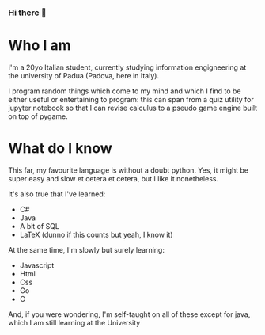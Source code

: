 ### Hi there 👋

# Who I am
I'm a 20yo Italian student, currently studying information engigneering at the university of Padua (Padova, here in Italy).

I program random things which come to my mind and which I find to be either useful or entertaining to program: this can span from a quiz utility for jupyter notebook so that I can revise calculus to a pseudo game engine built on top of pygame.

# What do I know
This far, my favourite language is without a doubt python. Yes, it might be super easy and slow et cetera et cetera, but I like it nonetheless.

It's also true that I've learned:
- C#
- Java
- A bit of SQL
- LaTeX (dunno if this counts but yeah, I know it)

At the same time, I'm slowly but surely learning:
- Javascript
- Html
- Css
- Go
- C

And, if you were wondering, I'm self-taught on all of these except for java, which I am still learning at the University

<!--
**FegDotExe/FegDotExe** is a ✨ _special_ ✨ repository because its `README.md` (this file) appears on your GitHub profile.

Here are some ideas to get you started:

- 🔭 I’m currently working on ...
- 🌱 I’m currently learning ...
- 👯 I’m looking to collaborate on ...
- 🤔 I’m looking for help with ...
- 💬 Ask me about ...
- 📫 How to reach me: ...
- 😄 Pronouns: ...
- ⚡ Fun fact: ...
-->
